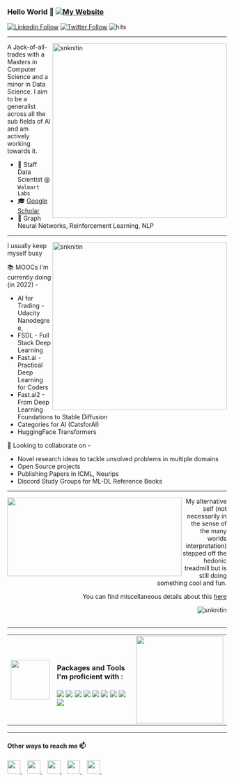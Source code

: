 ###  Hello World 🤖 [![My Website](https://img.shields.io/website?url=https%3A%2F%2Fsnknitin.github.io)](https://snknitin.github.io)



[![Linkedin Follow](https://img.shields.io/badge/-Connect-blue?style=flat-square&logo=Linkedin&logoColor=white&link=https://www.linkedin.com/in/nitinkishore/)](https://www.linkedin.com/in/nitinkishore/)
[![Twitter Follow](https://img.shields.io/twitter/follow/Nitin_wysiwyg?label=Follow&style=social)](http://twitter.com/Nitin_wysiwyg)
![hits](https://visitor-badge.laobi.icu/badge?page_id=snknitin)
<br />


<!--
**snknitin/snknitin** is a ✨ _special_ ✨ repository because its `README.md` (this file) appears on your GitHub profile.

-->


<hr>

<div markdown="1">
    <img align="right" src="https://github-readme-stats.vercel.app/api?username=snknitin&show_icons=true&theme=algolia"  width="400px" alt="snknitin">

A Jack-of-all-trades with a Masters in Computer Science and a minor in Data Science. I aim to be a generalist across all the sub fields of AI and am actively working towards it.  

* 💸 Staff Data Scientist @ `Walmart Labs`
* 🎓 [Google Scholar](https://scholar.google.com/citations?user=SQ_dnhIAAAAJ&hl=en)
* 🧪 Graph Neural Networks, Reinforcement Learning, NLP

    
</div>

<hr>

<div markdown="1">
    <img align="right" src="https://github.com/snknitin/snknitin.github.io/blob/master/images/gamer.jpg"  width="400px" height="385px" alt="snknitin">
I usually keep myself busy

📚 MOOCs I'm currently doing (in 2022) - 
* AI for Trading - Udacity Nanodegree,
* FSDL - Full Stack Deep Learning 
* Fast.ai - Practical Deep Learning for Coders
* Fast.ai2 - From Deep Learning Foundations to Stable Diffusion
* Categories for AI (CatsforAI)
* HuggingFace Transformers

    
🤝 Looking to collaborate on - 
* Novel research ideas to tackle unsolved problems in multiple domains
* Open Source projects
* Publishing Papers in ICML, Neurips
* Discord Study Groups for ML-DL Reference Books
    
</div>

<hr>

<div markdown="1" align="right">
     <img align="left" src="https://c.tenor.com/GaBZpWimIVUAAAAC/solo-leveling-sung-jin-woo.gif" width="400px" height="180px"> 


My alternative self (not necessarily in the sense of the many worlds interpretation) stepped off the hedonic treadmill but is still doing something cool and fun.


You can find miscellaneous details about this [here](https://snknitin.github.io/personal)

</div>

<div align="right"> 
    <img src="https://komarev.com/ghpvc/?username=snknitin" alt="snknitin"> 
</div>
<br />



---------------------------------
<table>
  <tr>   
    <td>
    <div align="left"> 
        <img src="https://c.tenor.com/NZhkoDp1mR8AAAAC/sharingan.gif"  width="90px"> 
    </div> </td>
    <td> 
        <h4> Packages and Tools I'm proficient with :  </h4>
    <img src="https://img.shields.io/badge/python-%2314354C.svg?style=for-the-badge&logo=python&logoColor=white">
    <img src="https://img.shields.io/badge/PyTorch-%23EE4C2C.svg?style=for-the-badge&logo=PyTorch&logoColor=white">
    <img src="https://img.shields.io/badge/TensorFlow-%23FF6F00.svg?style=for-the-badge&logo=TensorFlow&logoColor=white">
    <img src="https://img.shields.io/badge/scikit--learn-%23F7931E.svg?style=for-the-badge&logo=scikit-learn&logoColor=white">
    <img src="https://img.shields.io/badge/pandas-%23150458.svg?style=for-the-badge&logo=pandas&logoColor=white">
    <img src="https://img.shields.io/badge/numpy-%23013243.svg?style=for-the-badge&logo=numpy&logoColor=white">
    <img src="https://img.shields.io/badge/AWS-%23FF9900.svg?style=for-the-badge&logo=amazon-aws&logoColor=white">
    <img src="https://img.shields.io/badge/git-%23F05033.svg?style=for-the-badge&logo=git&logoColor=white">
    <img src="https://img.shields.io/badge/postgres-%23316192.svg?style=for-the-badge&logo=postgresql&logoColor=white">
    </td>
    <td>
    <img src="https://c.tenor.com/19Ev9JAezGEAAAAC/ninjala-ninjala-anime.gif"  width="200px"> 
    </td>
  </tr>
</table>

-----------------------------------

<div align="left">
    <h4>Other ways to reach me 📫</h4>
    <a href="mailto: snk.nitin@gmail.com">
        <img src="https://cdn-icons-png.flaticon.com/512/732/732200.png" width="30px">
    </a>&nbsp;&nbsp;
    <a href="https://www.linkedin.com/in/nitinkishore/">
        <img src="https://cdn-icons-png.flaticon.com/512/174/174857.png" width="30px">
    </a>&nbsp;&nbsp;
    <a href="https://twitter.com/Nitin_wysiwyg/">
        <img src="https://cdn-icons-png.flaticon.com/512/145/145812.png" width="30px">
    </a>&nbsp;&nbsp;
    <a href="https://discordapp.com/users/Nike#9685/">
        <img src="https://cdn-icons-png.flaticon.com/512/2111/2111370.png" width="30px">
    </a>&nbsp;&nbsp;
    <a href="https://www.instagram.com/nitin_kishore4869/">
        <img src="https://cdn-icons-png.flaticon.com/512/1409/1409946.png" width="30px">
    </a>&nbsp;&nbsp;
</div>
